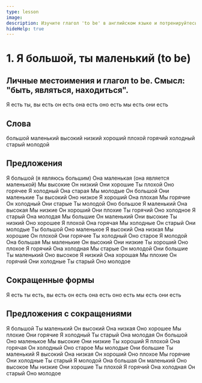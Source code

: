 ```yaml
---
type: lesson
image:
description: Изучите глагол 'to be' в английском языке и потренируйтесь использовать его для описания себя, других людей и предметов вокруг вас
hideHelp: true
---
```


# 1. Я большой, ты маленький (to be)

## Личные местоимения и глагол to be. Смысл: "быть, являться, находиться".

Я есть
ты, вы есть
он есть
она есть
оно есть
мы есть
они есть

## Слова

большой
маленький
высокий
низкий
хороший
плохой
горячий
холодный
старый
молодой

## Предложения

Я большой (я являюсь большим)
Она маленькая (она является маленькой)
Мы высокие
Он низкий
Они хорошие
Ты плохой
Оно горячее
Я холодный
Она старая
Мы молодые
Он большой
Они маленькие
Ты высокий
Оно низкое
Я хороший
Она плохая
Мы горячие
Он холодный
Они старые
Ты молодой
Оно большое
Я маленький
Она высокая
Мы низкие
Он хороший
Они плохие
Ты горячий
Оно холодное
Я старый
Она молодая
Мы большие
Он маленький
Они высокие
Ты низкий
Оно хорошее
Я плохой
Она горячая
Мы холодные
Он старый
Они молодые
Ты большой
Оно маленькое
Я высокий
Она низкая
Мы хорошие
Он плохой
Они горячие
Ты холодный
Оно старое
Я молодой
Она большая
Мы маленькие
Он высокий
Они низкие
Ты хороший
Оно плохое
Я горячий
Она холодная
Мы старые
Он молодой
Они большие
Ты маленький
Оно высокое
Я низкий
Она хорошая
Мы плохие
Он горячий
Они холодные
Ты старый
Оно молодое

## Сокращенные формы

Я есть
ты есть, вы есть
он есть
она есть
оно есть
мы есть
они есть

## Предложения с сокращениями

Я большой
Ты маленький
Он высокий
Она низкая
Оно хорошее
Мы плохие
Они горячие
Я холодный
Ты старый
Она молодая
Он большой
Оно маленькое
Мы высокие
Они низкие
Ты хороший
Я плохой
Она горячая
Он холодный
Оно старое
Мы молодые
Они большие
Ты маленький
Я высокий
Она низкая
Он хороший
Оно плохое
Мы горячие
Они холодные
Ты старый
Я молодой
Она большая
Он маленький
Оно высокое
Мы низкие
Они хорошие
Ты плохой
Я горячий
Она холодная
Он старый
Оно молодое
